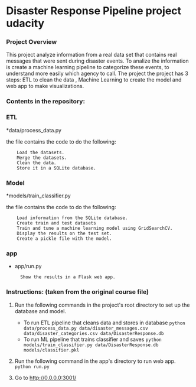 # Disaster Response Pipeline project udacity

### Project Overview

This project analyze information from a real data set that contains real messages that were sent during disaster events. To analize the information is create a machine learning pipeline to categorize these events, to understand more easily which agency to call. The project the project has 3 steps: ETL to clean the data , Machine Learning to create the model and web app to make visualizations.

### Contents in the repository:

### ETL
*data/process_data.py

the file contains the code to do the following:
        
        Load the datasets.
        Merge the datasets.
        Clean the data.
        Store it in a SQLite database.
 
 ### Model
 *models/train_classifier.py
 
 the file contains the code to do the following:
 
        Load information from the SQLite database.
        Create train and test datasets
        Train and tune a machine learning model using GridSearchCV.
        Display the results on the test set.
        Create a pickle file with the model.
        
### app
* app/run.py

        Show the results in a Flask web app.
        
### Instructions: (taken from the original course file)
1. Run the following commands in the project's root directory to set up the database and model.

    - To run ETL pipeline that cleans data and stores in database
        `python data/process_data.py data/disaster_messages.csv data/disaster_categories.csv data/DisasterResponse.db`
    - To run ML pipeline that trains classifier and saves
        `python models/train_classifier.py data/DisasterResponse.db models/classifier.pkl`

2. Run the following command in the app's directory to run web app.
    `python run.py`

3. Go to http://0.0.0.0:3001/
        
